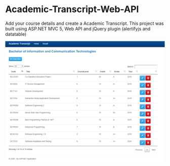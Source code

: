 # Academic-Transcript-Web-API
Add your course details and create a Academic Transcript. This project was built using ASP.NET MVC 5, Web API and jQuery plugin (alertifyjs and datatable)


<img src="FinalOutput Images/LandingPage.PNG">
